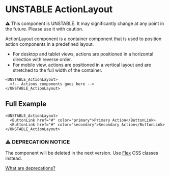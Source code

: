 # UNSTABLE ActionLayout

⚠️ This component is UNSTABLE. It may significantly change at any point in the future.
Please use it with caution.

ActionLayout component is a container component that is used to position action components in a predefined layout.

- For desktop and tablet views, actions are positioned in a horizontal direction with reverse order.
- For mobile view, actions are positioned in a vertical layout and are stretched to the full width of the container.

```twig
<UNSTABLE_ActionLayout>
  <!-- Actions components goes here -->
</UNSTABLE_ActionLayout>
```

## Full Example

```twig
<UNSTABLE_ActionLayout>
  <ButtonLink href="#" color="primary">Primary Action</ButtonLink>
  <ButtonLink href="#" color="secondary">Secondary Action</ButtonLink>
</UNSTABLE_ActionLayout>
```

### ⚠️ DEPRECATION NOTICE

The component will be deleted in the next version.
Use [Flex][flex-component] CSS classes instead.

[What are deprecations?][readme-deprecations]

[flex-component]: https://github.com/lmc-eu/spirit-design-system/blob/main/packages/web/src/scss/components/Flex/README.md
[readme-deprecations]: https://github.com/lmc-eu/spirit-design-system/blob/main/packages/web-twig/README.md#deprecations
